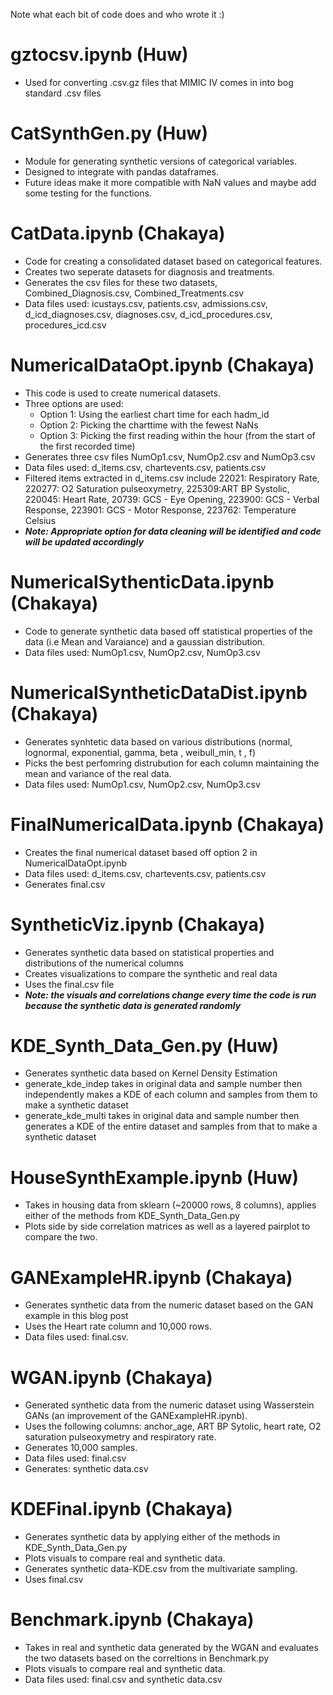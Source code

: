 Note what each bit of code does and who wrote it :)

# gztocsv.ipynb (Huw)
- Used for converting .csv.gz files that MIMIC IV comes in into bog standard .csv files

# CatSynthGen.py (Huw)
- Module for generating synthetic versions of categorical variables.
- Designed to integrate with pandas dataframes.
- Future ideas make it more compatible with NaN values and maybe add some testing for the functions.

# CatData.ipynb (Chakaya)
- Code for creating a consolidated dataset based on categorical features.
- Creates two seperate datasets for diagnosis and treatments.
- Generates the csv files for these two datasets, Combined_Diagnosis.csv, Combined_Treatments.csv
- Data files used: icustays.csv, patients.csv, admissions.csv, d_icd_diagnoses.csv, diagnoses.csv, d_icd_procedures.csv, procedures_icd.csv

# NumericalDataOpt.ipynb (Chakaya)
- This code is used to create numerical datasets.
- Three options are used:
  - Option 1: Using the earliest chart time for each hadm_id
  - Option 2: Picking the charttime with the fewest NaNs
  - Option 3: Picking the first reading within the hour (from the start of the first recorded time)
- Generates three csv files NumOp1.csv, NumOp2.csv and NumOp3.csv
- Data files used: d_items.csv, chartevents.csv, patients.csv
- Filtered items extracted in d_items.csv include 22021: Respiratory Rate, 220277: O2 Saturation pulseoxymetry, 225309:ART BP Systolic, 220045: Heart Rate, 20739: GCS - Eye Opening, 223900: GCS - Verbal Response, 223901: GCS - Motor Response, 223762: Temperature Celsius
- **_Note: Appropriate option for data cleaning will be identified and code will be updated accordingly_**	

# NumericalSythenticData.ipynb (Chakaya)
- Code to generate synthetic data based off statistical properties of the data (i.e Mean and Varaiance) and a gaussian distribution.
- Data files used: NumOp1.csv, NumOp2.csv, NumOp3.csv

# NumericalSyntheticDataDist.ipynb (Chakaya)
- Generates synhtetic data based on various distributions (normal, lognormal, exponential, gamma, beta , weibull_min, t , f)
- Picks the best perfomring distrubution for each column maintaining the mean and variance of the real data.
- Data files used: NumOp1.csv, NumOp2.csv, NumOp3.csv

# FinalNumericalData.ipynb (Chakaya)
- Creates the final numerical dataset based off option 2 in NumericalDataOpt.ipynb
- Data files used: d_items.csv, chartevents.csv, patients.csv
- Generates final.csv

# SyntheticViz.ipynb (Chakaya)
- Generates synthetic data based on statistical properties and distributions of the numerical columns
- Creates visualizations to compare the synthetic and real data
- Uses the final.csv file
- **_Note: the visuals and correlations change every time the code is run because the synthetic data is generated randomly_**

# KDE_Synth_Data_Gen.py (Huw)
- Generates synthetic data based on Kernel Density Estimation
- generate_kde_indep takes in original data and sample number then independently makes a KDE of each column and samples from them to make a synthetic dataset
- generate_kde_multi takes in original data and sample number then generates a KDE of the entire dataset and samples from that to make a synthetic dataset

# HouseSynthExample.ipynb (Huw)
- Takes in housing data from sklearn (~20000 rows, 8 columns), applies either of the methods from KDE_Synth_Data_Gen.py
- Plots side by side correlation matrices as well as a layered pairplot to compare the two.

# GANExampleHR.ipynb (Chakaya)
- Generates synthetic data from the numeric dataset based on the GAN example in this blog post
- Uses the Heart rate column and 10,000 rows.
- Data files used: final.csv.

# WGAN.ipynb (Chakaya)
- Generated synthetic data from the numeric dataset using Wasserstein GANs (an improvement of the GANExampleHR.ipynb).
- Uses the following columns: anchor_age, ART BP Sytolic, heart rate, O2 saturation pulseoxymetry and respiratory rate.
- Generates 10,000 samples.
- Data files used: final.csv
- Generates: synthetic data.csv

# KDEFinal.ipynb (Chakaya)
- Generates synthetic data by applying either of the methods in KDE_Synth_Data_Gen.py
- Plots visuals to compare real and synthetic data.
- Generates synthetic data-KDE.csv from the multivariate sampling.
- Uses final.csv

# Benchmark.ipynb (Chakaya)
- Takes in real and synthetic data generated by the WGAN and evaluates the two datasets based on the correltions in Benchmark.py
- Plots visuals to compare real and synthetic data.
- Data files used: final.csv and synthetic data.csv
